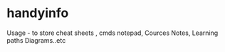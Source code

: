 # handyinfo
Usage - to store cheat sheets , cmds notepad, Cources Notes, Learning paths Diagrams..etc
